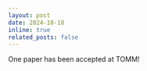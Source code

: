 ```yaml
---
layout: post
date: 2024-10-18
inline: true
related_posts: false
---
```


One paper has been accepted at TOMM!

